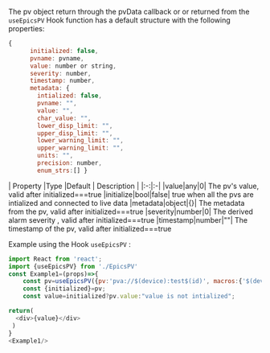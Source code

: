 The pv object return through the pvData callback or or returned from the  `useEpicsPV` Hook function has a default structure with the following properties:

```js static
{
      initialized: false,
      pvname: pvname,
      value: number or string,
      severity: number,
      timestamp: number,
      metadata: { 
        intialized: false, 
        pvname: "", 
        value: "", 
        char_value: "", 
        lower_disp_limit: "",
        upper_disp_limit: "",
        lower_warning_limit: "",
        upper_warning_limit: "",
        units: "",
        precision: number,
        enum_strs:[] }
```
|  Property |Type |Default | Description |
|:-:|:-|
|value|any|0| The pv's value, valid after initialized===true
|initialize|bool|false| true when all the pvs are intialized and connected to live data
|metadata|object|{}| The metadata from the pv, valid after initialized===true
|severity|number|0| The derived alarm severity , valid after initialized===true
|timestamp|number|""| The timestamp of the pv, valid after initialized===true


Example using the Hook `useEpicsPV` :

```js
import React from 'react';
import {useEpicsPV} from './EpicsPV'
const Example1=(props)=>{
    const pv=useEpicsPV({pv:'pva://$(device):test$(id)', macros:{'$(device)':'testIOC','$(id)':'2'}})
    const {initialized}=pv;
    const value=initialized?pv.value:"value is not intialized";

return(   
  <div>{value}</div>
 )
}
<Example1/>

